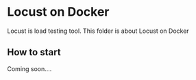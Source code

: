 # Locust on Docker

Locust is load testing tool. This folder is about Locust on Docker

## How to start

Coming soon....
